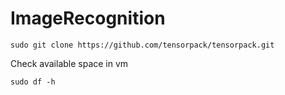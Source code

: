 # ImageRecognition

```
sudo git clone https://github.com/tensorpack/tensorpack.git
```


Check available space in vm
```
sudo df -h 
```
